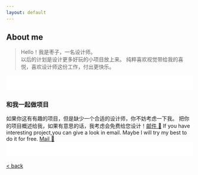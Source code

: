 ```yaml
---
layout: default
---
```


## About me
> Hello！我是枣子，一名设计师。  
> 以后的计划是设计更多好玩的小项目放上来。 
> 纯粹喜欢视觉带给我的喜悦，喜欢设计师这份工作，付出更快乐。


![bg][image-1]
### 和我一起做项目
如果你这有有趣的项目，但是缺少一个合适的设计师，你不妨考虑一下我。
把你的项目概述给我，如果有意思的话，我考虑会免费给您设计！[邮件 📧][1]
If you have interesting project,you can give a look in email.
Maybe I will try my best to do it for free. [Mail 📧][2]
![bg][image-2]



[\<  back][3]

[1]:	mailto:cherrycaowen@gmail.com "给我发邮件"
[2]:	mailto:cherrycaowen@gmail.com "给我发邮件"
[3]:	./

[image-1]:	assets/pic/empty.png
[image-2]:	assets/pic/empty.png